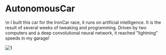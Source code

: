 # AutonomousCar
\n
I built this car for the IronCar race, it runs on artificial intelligence. It is the result of several weeks of tweaking and programming. Driven by two computers and a deep convolutional neural network, it reached "lightning" speeds in my garage!

![1](https://i.ibb.co/LSyvr5T/IMG-0640.jpg)
